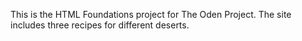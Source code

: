 This is the HTML Foundations project for The Oden Project.
The site includes three recipes for different deserts.
